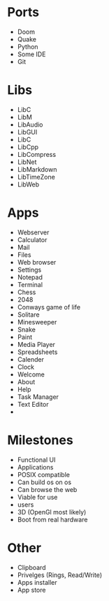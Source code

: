 # Ports
- Doom
- Quake
- Python
- Some IDE
- Git

# Libs
- LibC
- LibM
- LibAudio
- LibGUI
- LibC
- LibCpp
- LibCompress
- LibNet
- LibMarkdown
- LibTimeZone
- LibWeb

# Apps
- Webserver
- Calculator
- Mail
- Files
- Web browser
- Settings
- Notepad
- Terminal
- Chess
- 2048
- Conways game of life
- Solitare
- Minesweeper
- Snake
- Paint
- Media Player
- Spreadsheets
- Calender
- Clock
- Welcome
- About
- Help
- Task Manager
- Text Editor
- 


# Milestones
- Functional UI
- Applications
- POSIX compatible
- Can build os on os
- Can browse the web
- Viable for use
- users
- 3D (OpenGl most likely)
- Boot from real hardware

# Other
- Clipboard
- Privelges (Rings, Read/Write)
- Apps installer
- App store